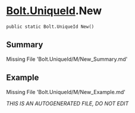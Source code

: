 # [Bolt.UniqueId](Types/Bolt.UniqueId.md).New
`public static Bolt.UniqueId New()`
## Summary
Missing File 'Bolt.UniqueId/M/New_Summary.md'
## Example
Missing File 'Bolt.UniqueId/M/New_Example.md'

*THIS IS AN AUTOGENERATED FILE, DO NOT EDIT*
